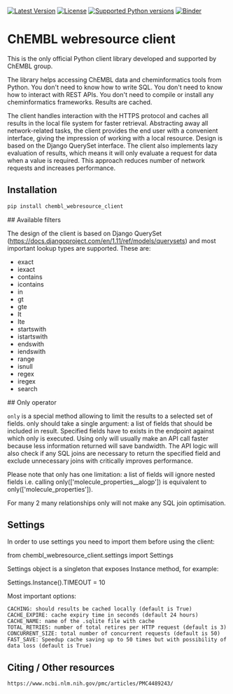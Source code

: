 [![Latest Version](https://img.shields.io/pypi/v/chembl_webresource_client.svg)](https://pypi.python.org/pypi/chembl_webresource_client/)
[![License](https://img.shields.io/pypi/l/chembl_webresource_client.svg)](https://pypi.python.org/pypi/chembl_webresource_client/)
[![Supported Python versions](https://img.shields.io/pypi/pyversions/chembl_webresource_client.svg)](https://pypi.python.org/pypi/chembl_webresource_client/)
[![Binder](http://mybinder.org/badge.svg)](http://beta.mybinder.org/v2/gh/chembl/chembl_webresource_client/master?filepath=demo_wrc.ipynb)


# ChEMBL webresource client

This is the only official Python client library developed and supported by ChEMBL group.

The library helps accessing ChEMBL data and cheminformatics tools from Python. You don't need to know how to write SQL. You don't need to know how to interact with REST APIs. You don't need to compile or install any cheminformatics frameworks. Results are cached.

The client handles interaction with the HTTPS protocol and caches all results in the local file system for faster retrieval. Abstracting away all network-related tasks, the client provides the end user with a convenient interface, giving the impression of working with a local resource. Design is based on the Django QuerySet interface. The client also implements lazy evaluation of results, which means it will only evaluate a request for data when a value is required. This approach reduces number of network requests and increases performance.

## Installation

```bash
pip install chembl_webresource_client
```


## Available filters

The design of the client is based on Django QuerySet (https://docs.djangoproject.com/en/1.11/ref/models/querysets) and most important lookup types are supported. These are:

- exact
- iexact
- contains
- icontains
- in
- gt
- gte
- lt
- lte
- startswith
- istartswith
- endswith
- iendswith
- range
- isnull
- regex
- iregex
- search


## Only operator

`only` is a special method allowing to limit the results to a selected set of fields. only should take a single argument: a list of fields that should be included in result. Specified fields have to exists in the endpoint against which only is executed. Using only will usually make an API call faster because less information returned will save bandwidth. The API logic will also check if any SQL joins are necessary to return the specified field and exclude unnecessary joins with critically improves performance.

Please note that only has one limitation: a list of fields will ignore nested fields i.e. calling only(['molecule_properties__alogp']) is equivalent to only(['molecule_properties']).

For many 2 many relationships only will not make any SQL join optimisation.


## Settings

In order to use settings you need to import them before using the client:

from chembl_webresource_client.settings import Settings

Settings object is a singleton that exposes Instance method, for example:

Settings.Instance().TIMEOUT = 10

Most important options:

    CACHING: should results be cached locally (default is True)
    CACHE_EXPIRE: cache expiry time in seconds (default 24 hours)
    CACHE_NAME: name of the .sqlite file with cache
    TOTAL_RETRIES: number of total retires per HTTP request (default is 3)
    CONCURRENT_SIZE: total number of concurrent requests (default is 50)
    FAST_SAVE: Speedup cache saving up to 50 times but with possibility of data loss (default is True)


## Citing / Other resources

    https://www.ncbi.nlm.nih.gov/pmc/articles/PMC4489243/
